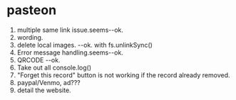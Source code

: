 # pasteon


1. multiple same link issue.seems--ok.  
2. wording.  
3. delete local images.  --ok. with fs.unlinkSync()  
4. Error message handling.seems--ok.
5. QRCODE  --ok.
6. Take out all console.log()
7. "Forget this record" button is not working if the record already removed.
8. paypal/Venmo, ad???
9. detail the website.

